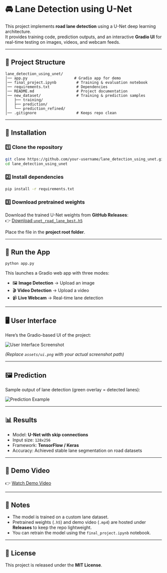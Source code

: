 # 🚘 Lane Detection using U-Net

This project implements **road lane detection** using a U-Net deep learning architecture.  
It provides training code, prediction outputs, and an interactive **Gradio UI** for real-time testing on images, videos, and webcam feeds.  

---

## 📂 Project Structure
```
lane_detection_using_unet/
│── app.py                     # Gradio app for demo
│── final_project.ipynb         # Training & evaluation notebook
│── requirements.txt            # Dependencies
│── README.md                   # Project documentation
│── new_dataset/                # Training & prediction samples
│   ├── training/
│   ├── prediction/
│   └── prediction_refined/
│── .gitignore                  # Keeps repo clean
```

---

## 🔧 Installation

### 1️⃣ Clone the repository
```bash
git clone https://github.com/your-username/lane_detection_using_unet.git
cd lane_detection_using_unet
```

### 2️⃣ Install dependencies
```bash
pip install -r requirements.txt
```

### 3️⃣ Download pretrained weights
Download the trained U-Net weights from **GitHub Releases**:  
👉 [Download `unet_road_lane_best.h5`](https://github.com/your-username/lane_detection_using_unet/releases/latest)

Place the file in the **project root folder**.

---

## 🚀 Run the App
```bash
python app.py
```

This launches a Gradio web app with three modes:
- 🖼️ **Image Detection** → Upload an image
- 🎬 **Video Detection** → Upload a video
- 📹 **Live Webcam** → Real-time lane detection

---

## 🖥️ User Interface

Here’s the Gradio-based UI of the project:

![User Interface Screenshot](assets/ui.png)

*(Replace `assets/ui.png` with your actual screenshot path)*

---

## 🖼️ Prediction

Sample output of lane detection (green overlay = detected lanes):

![Prediction Example](new_dataset/prediction/0313-1_5480.jpg)

---

## 📊 Results
- Model: **U-Net with skip connections**
- Input size: `128x256`
- Framework: **TensorFlow / Keras**
- Accuracy: Achieved stable lane segmentation on road datasets

---

## 🎥 Demo Video
👉 [Watch Demo Video](https://github.com/your-username/lane_detection_using_unet/releases/latest)

---

## 📌 Notes
- The model is trained on a custom lane dataset.
- Pretrained weights (`.h5`) and demo video (`.mp4`) are hosted under **Releases** to keep the repo lightweight.
- You can retrain the model using the `final_project.ipynb` notebook.

---

## 📜 License
This project is released under the **MIT License**.
